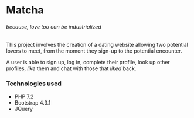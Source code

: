 # Matcha
###### *because, love too can be industrialized*

This project involves the creation of a dating website allowing two potential lovers to meet, from the moment they sign-up to the potential encounter.

A user is able to sign up, log in, complete their profile, look up other profiles, *like* them and chat with those that *liked* back.

### Technologies used
* PHP 7.2
* Bootstrap 4.3.1
* JQuery
